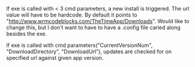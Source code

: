 If exe is called with < 3 cmd parameters, a new install is triggered. The url value will have to be hardcode. By default it points to 
"http://www.wrmcodeblocks.com/TheTimeApp/Downloads". Would like to change this, but I don't want to have to have a .config file caried along besides the exe.


If exe is called with cmd parameters("CurrentVersionNum", "DownloadDirectory", "DownloadUrl"), updates are checked for on specified url 
against given app version.

